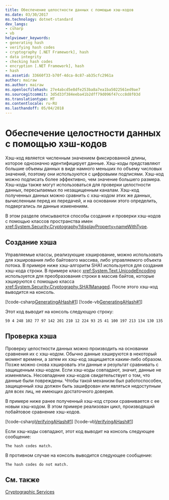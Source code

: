 ```yaml
---
title: Обеспечение целостности данных с помощью хэш-кодов
ms.date: 03/30/2017
ms.technology: dotnet-standard
dev_langs:
- csharp
- vb
helpviewer_keywords:
- generating hash
- verifying hash codes
- cryptography [.NET Framework], hash
- data integrity
- checking hash codes
- encryption [.NET Framework], hash
- hash
ms.assetid: 33660f33-b70f-4dca-8c87-ab35cfc2961a
author: mairaw
ms.author: mairaw
ms.openlocfilehash: 27e4abcd5e8dfe253ba8a7ea1ba5022561ed9ae7
ms.sourcegitcommit: 3d5d33f384eeba41b2dff79d096f47ccc8d8f03d
ms.translationtype: MT
ms.contentlocale: ru-RU
ms.lasthandoff: 05/04/2018
---
```

# <a name="ensuring-data-integrity-with-hash-codes"></a>Обеспечение целостности данных с помощью хэш-кодов
Хэш-код является численным значением фиксированной длины, которое однозначно идентифицирует данные. Хэш-коды представляют большие объемы данных в виде намного меньших по объему числовых значений, поэтому они используются с цифровыми подписями. Хэш-код можно подписать более эффективно, чем значение большего размера. Хэш-коды также могут использоваться для проверки целостности данных, пересылаемых по незащищенным каналам. Хэш-код полученных данных можно сравнить с хэш-кодом этих же данных, вычисленным перед их передачей, и на основании этого определить, подвергались ли данные изменениям.  
  
 В этом разделе описываются способы создания и проверки хэш-кодов с помощью классов пространства имен <xref:System.Security.Cryptography?displayProperty=nameWithType>.  
  
## <a name="generating-a-hash"></a>Создание хэша  
 Управляемые классы, реализующие хэширование, можно использовать для хэширования либо байтового массива, либо управляемого объекта потока. В примере ниже хэш-алгоритм SHA1 используется для создания хэш-кода строки. В примере класс <xref:System.Text.UnicodeEncoding> используется для преобразования строки в массив байтов, которые хэшируются с помощью класса <xref:System.Security.Cryptography.SHA1Managed>. После этого хэш-код выводится на консоль.  
  
 [!code-csharp[GeneratingAHash#1](../../../samples/snippets/csharp/VS_Snippets_CLR/generatingahash/cs/program.cs#1)]
 [!code-vb[GeneratingAHash#1](../../../samples/snippets/visualbasic/VS_Snippets_CLR/generatingahash/vb/program.vb#1)]  
  
 Этот код выводит на консоль следующую строку:  
  
 `59 4 248 102 77 97 142 201 210 12 224 93 25 41 100 197 213 134 130 135`  
  
## <a name="verifying-a-hash"></a>Проверка хэша  
 Проверку целостности данных можно производить на основании сравнения их с хэш-кодом. Обычно данные хэшируются в некоторый момент времени, а затем их хэш-код защищается каким-либо образом. Позже можно снова хэшировать эти данные и результат сравнивать с защищенным хэш-кодом. Если хэш-коды совпадают, значит, данные не изменялись. Несовпадение хэш-кодов свидетельствует о том, что данные были повреждены. Чтобы такой механизм был работоспособен, защищенный хэш должен быть зашифрован или являться недоступным для всех лиц, не имеющих достаточного доверия.  
  
 В примере ниже ранее полученный хэш-код строки сравнивается с ее новым хэш-кодом. В этом примере реализован цикл, производящий побайтовое сравнение хэш-кодов.  
  
 [!code-csharp[VerifyingAHash#1](../../../samples/snippets/csharp/VS_Snippets_CLR/verifyingahash/cs/program.cs#1)]
 [!code-vb[VerifyingAHash#1](../../../samples/snippets/visualbasic/VS_Snippets_CLR/verifyingahash/vb/program.vb#1)]  
  
 Если хэш-коды совпадают, этот код выводит на консоль следующее сообщение:  
  
```  
The hash codes match.  
```  
  
 В противном случае на консоль выводится следующее сообщение:  
  
```  
The hash codes do not match.  
```  
  
## <a name="see-also"></a>См. также  
 [Cryptographic Services](../../../docs/standard/security/cryptographic-services.md)
